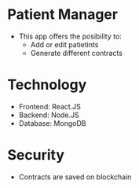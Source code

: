 # Patient Manager
- This app offers the posibility to:
  - Add or edit patietints
  -  Generate different contracts

# Technology 
- Frontend: React.JS
- Backend: Node.JS
- Database: MongoDB

# Security
- Contracts are saved on blockchain